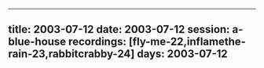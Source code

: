 
---
title: 2003-07-12
date:  2003-07-12
session: a-blue-house
recordings: [fly-me-22,inflamethe-rain-23,rabbitcrabby-24]
days: 2003-07-12
---
